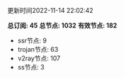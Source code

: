 更新时间2022-11-14 22:02:42

**总订阅: 45**
**总节点: 1032**
**有效节点: 182**
- ssr节点: 9
- trojan节点: 63
- v2ray节点: 107
- ss节点: 3

